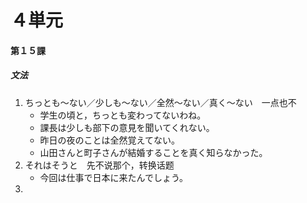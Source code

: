 # ４単元
#### 第１５課
##### 文法
1. ちっとも～ない／少しも～ない／全然～ない／真く～ない　一点也不
	- 学生の頃と，ちっとも変わってないわね。
	- 課長は少しも部下の意見を聞いてくれない。
	- 昨日の夜のことは全然覚えてない。
	- 山田さんと町子さんが結婚することを真く知らなかった。
1. それはそうと　先不说那个，转换话题
	- 今回は仕事で日本に来たんでしょう。
1. 